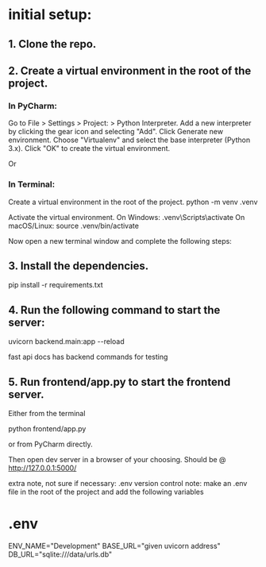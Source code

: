 # initial setup:

## 1. Clone the repo.

## 2. Create a virtual environment in the root of the project.

### In PyCharm:

Go to File > Settings > Project: <Project Name> > Python Interpreter.
Add a new interpreter by clicking the gear icon and selecting "Add".
   Click Generate new environment.
   Choose "Virtualenv" and select the base interpreter (Python 3.x).
   Click "OK" to create the virtual environment.

Or 

### In Terminal:

Create a virtual environment in the root of the project.
   python -m venv .venv

Activate the virtual environment.
   On Windows:
      .venv\Scripts\activate
   On macOS/Linux:
      source .venv/bin/activate


Now open a new terminal window and complete the following steps:

## 3. Install the dependencies.
pip install -r requirements.txt

   
## 4. Run the following command to start the server:

uvicorn backend.main:app --reload

fast api docs has backend commands for testing

## 5. Run frontend/app.py to start the frontend server.

Either from the terminal 

python frontend/app.py

or from PyCharm directly.

Then open dev server in a browser of your choosing. Should be @ http://127.0.0.1:5000/


extra note, not sure if necessary:
.env version control note:
make an .env file in the root of the project and add the following variables

# .env

ENV_NAME="Development"
BASE_URL="given uvicorn address"
DB_URL="sqlite:///data/urls.db"